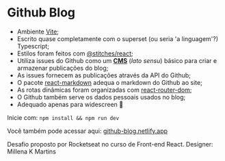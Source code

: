# Github Blog

- Ambiente [Vite](https://vitejs.dev/);
- Escrito quase completamente com o superset (ou seria 'a linguagem'?) Typescript;
- Estilos foram feitos com [@stitches/react](https://www.npmjs.com/package/@stitches/react);
- Utiliza issues do Github como um [**CMS**](https://pt.wikipedia.org/wiki/Sistema_de_gerenciamento_de_conte%C3%BAdo) (_lato sensu_) básico para criar e armazenar publicações do blog;
- As issues fornecem as publicações através da API do Github;
- O pacote [react-markdown](https://github.com/remarkjs/react-markdown) adequa o markdown do Github ao site;
- As rotas dinâmicas foram organizadas com [react-router-dom](https://www.npmjs.com/package/react-router-dom);
- O Github também serve os dados pessoais usados no blog;
- Adequado apenas para widescreen 🫠

Inicie com: `npm install && npm run dev`

Você também pode acessar aqui: [github-blog.netlify.app](https://github-blog.netlify.app/)

Desafio proposto por Rocketseat no curso de Front-end React. Designer: Millena K Martins
